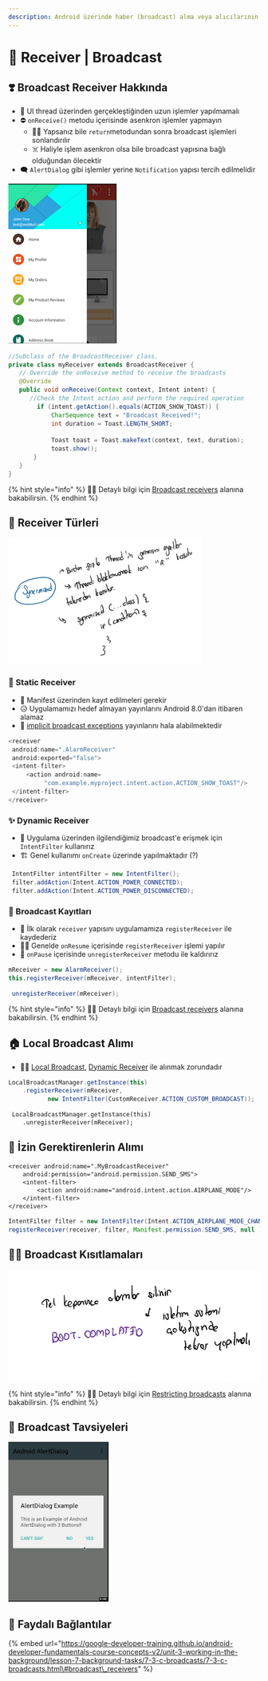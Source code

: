 ```yaml
---
description: Android üzerinde haber (broadcast) alma veya alıcılarının kullanımı
---
```


# 📡 Receiver \| Broadcast

## ❣️ Broadcast Receiver Hakkında

* 🚫 UI thread üzerinden gerçekleştiğinden uzun işlemler yapılmamalı
* ⛔  `onReceive()` metodu içerisinde asenkron işlemler yapmayın
  * 🤷‍♂️ Yapsanız bile `return`metodundan sonra broadcast işlemleri sonlandırılır
  * ☠️ Haliyle işlem asenkron olsa bile broadcast yapısına bağlı olduğundan ölecektir
* 🗨 `AlertDialog` gibi işlemler yerine `Notification` yapısı tercih edilmelidir

![](../../.gitbook/assets/image%20%282%29.png)

```java
//Subclass of the BroadcastReceiver class.
private class myReceiver extends BroadcastReceiver {
   // Override the onReceive method to receive the broadcasts
   @Override
   public void onReceive(Context context, Intent intent) {
      //Check the Intent action and perform the required operation
        if (intent.getAction().equals(ACTION_SHOW_TOAST)) {
            CharSequence text = "Broadcast Received!";
            int duration = Toast.LENGTH_SHORT;

            Toast toast = Toast.makeText(context, text, duration);
            toast.show();
       }
   }
}
```

{% hint style="info" %}
‍‍🧙‍♂ Detaylı bilgi için  [Broadcast receivers](https://google-developer-training.github.io/android-developer-fundamentals-course-concepts-v2/unit-3-working-in-the-background/lesson-7-background-tasks/7-3-c-broadcasts/7-3-c-broadcasts.html#broadcast_receivers) alanına bakabilirsin.
{% endhint %}

## 🔸 Receiver Türleri

![](../../.gitbook/assets/image%20%2832%29.png)

### 🎳 Static Receiver

* 📝 Manifest üzerinden kayıt edilmeleri gerekir
* 😥 Uygulamamızı hedef almayan yayınlarını Android 8.0'dan itibaren alamaz
* 🎈 [implicit broadcast exceptions](https://developer.android.com/guide/components/broadcast-exceptions) yayınlarını hala alabilmektedir

```java
<receiver
 android:name=".AlarmReceiver"
 android:exported="false">
 <intent-filter>
     <action android:name=    
          "com.example.myproject.intent.action.ACTION_SHOW_TOAST"/>
 </intent-filter>
</receiver>
```

### ✨ Dynamic Receiver

* 👀 Uygulama üzerinden ilgilendiğimiz broadcast'e erişmek için `IntentFilter` kullanırız
* 🏗️ Genel kullanımı `onCreate` üzerinde yapılmaktadır \(?\)

```java
 IntentFilter intentFilter = new IntentFilter();
 filter.addAction(Intent.ACTION_POWER_CONNECTED);
 filter.addAction(Intent.ACTION_POWER_DISCONNECTED);
```

### 🎫 Broadcast Kayıtları

* 🎌 İlk olarak `receiver` yapısını uygulamamıza `registerReceiver` ile kaydederiz
* 🙋‍♂️ Genelde `onResume` içerisinde `registerReceiver` işlemi yapılır
* 🚫 `onPause` içerisinde `unregisterReceiver` metodu ile kaldırırız

```java
mReceiver = new AlarmReceiver();
this.registerReceiver(mReceiver, intentFilter);
```

```java
 unregisterReceiver(mReceiver);
```

{% hint style="info" %}
‍🧙‍♂ Detaylı bilgi için  [Broadcast receivers](https://google-developer-training.github.io/android-developer-fundamentals-course-concepts-v2/unit-3-working-in-the-background/lesson-7-background-tasks/7-3-c-broadcasts/7-3-c-broadcasts.html#broadcast_receivers) alanına bakabilirsin.
{% endhint %}

## 🏠 Local Broadcast Alımı

* 👮‍♂️ [Local Broadcast](olusturma.md#local-broadcast-yerel), [Dynamic Receiver](receiver.md#dynamic-receiver) ile alınmak zorundadır

```java
LocalBroadcastManager.getInstance(this)
    .registerReceiver(mReceiver, 
           new IntentFilter(CustomReceiver.ACTION_CUSTOM_BROADCAST));
```

```text
 LocalBroadcastManager.getInstance(this)
    .unregisterReceiver(mReceiver);
```

## 🔏 İzin Gerektirenlerin Alımı

```markup
<receiver android:name=".MyBroadcastReceiver"
    android:permission="android.permission.SEND_SMS">
    <intent-filter>
        <action android:name="android.intent.action.AIRPLANE_MODE"/>
    </intent-filter>
</receiver>
```

```java
IntentFilter filter = new IntentFilter(Intent.ACTION_AIRPLANE_MODE_CHANGED);
registerReceiver(receiver, filter, Manifest.permission.SEND_SMS, null );
```

## 👮‍♂ Broadcast Kısıtlamaları

![](../../.gitbook/assets/image%20%2856%29.png)

{% hint style="info" %}
‍🧙‍♂ Detaylı bilgi için  [Restricting broadcasts](https://google-developer-training.github.io/android-developer-fundamentals-course-concepts-v2/unit-3-working-in-the-background/lesson-7-background-tasks/7-3-c-broadcasts/7-3-c-broadcasts.html#restricting_broadcasts) alanına bakabilirsin.
{% endhint %}

## 🌟 Broadcast Tavsiyeleri

![](../../.gitbook/assets/image%20%2839%29.png)

## 🔗 Faydalı Bağlantılar

{% embed url="https://google-developer-training.github.io/android-developer-fundamentals-course-concepts-v2/unit-3-working-in-the-background/lesson-7-background-tasks/7-3-c-broadcasts/7-3-c-broadcasts.html\#broadcast\_receivers" %}

